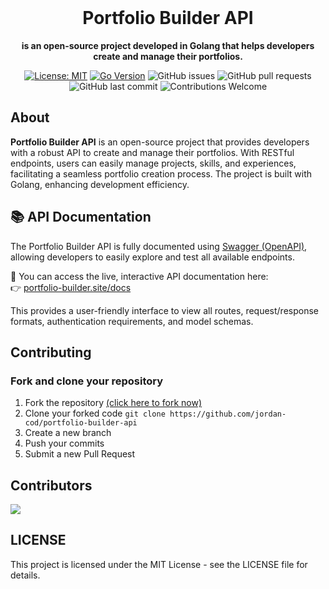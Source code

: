 <br>

<div align="center">

  <h1 align="center">Portfolio Builder API</h1>

  <p align="center">
    <strong>is an open-source project developed in Golang that helps developers create and manage their portfolios.</strong>
  </p>

[![License: MIT](https://img.shields.io/badge/License-MIT-yellow.svg)](https://opensource.org/licenses/MIT)
[![Go Version](https://img.shields.io/badge/Go-%3E%3D1.24.0-brightgreen.svg)](https://go.dev/)
![GitHub issues](https://img.shields.io/github/issues/jordan-cod/portfolio-builder-api)
![GitHub pull requests](https://img.shields.io/github/issues-pr/jordan-cod/portfolio-builder-api)
![GitHub last commit](https://img.shields.io/github/last-commit/jordan-cod/portfolio-builder-api)
![Contributions Welcome](https://img.shields.io/badge/contributions-welcome-brightgreen.svg)

</div>

## About

**Portfolio Builder API** is an open-source project that provides developers with a robust API to create and manage their portfolios. With RESTful endpoints, users can easily manage projects, skills, and experiences, facilitating a seamless portfolio creation process. The project is built with Golang, enhancing development efficiency.

## 📚 API Documentation

The Portfolio Builder API is fully documented using [Swagger (OpenAPI)](https://swagger.io/), allowing developers to easily explore and test all available endpoints.

🔗 You can access the live, interactive API documentation here:  
👉 [portfolio-builder.site/docs](https://portfolio-builder.site/docs)

This provides a user-friendly interface to view all routes, request/response formats, authentication requirements, and model schemas.

## <a name="contributing"> Contributing

### Fork and clone your repository

1. Fork the repository [(click here to fork now)](https://github.com/jordan-cod/portfolio-builder-api/fork)
2. Clone your forked code `git clone https://github.com/jordan-cod/portfolio-builder-api`
3. Create a new branch
4. Push your commits
5. Submit a new Pull Request

## Contributors

<a href="https://github.com/jordan-cod/portfolio-builder-api/graphs/contributors">
  <img src="https://contrib.rocks/image?repo=jordan-cod/portfolio-builder-api" />
</a>

## LICENSE

This project is licensed under the MIT License - see the LICENSE file for details.
